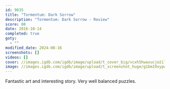 ```yaml
---
id: 9035
title: "Tormentum: Dark Sorrow"
description: "Tormentum: Dark Sorrow - Review"
score: 80
date: 2016-10-14
completed: true
goty:
  - ""
modified_date: 2024-08-16
screenshots: []
videos: []
cover: //images.igdb.com/igdb/image/upload/t_cover_big/vcxh5hwaxucjo2ilkzoq.jpg
image: //images.igdb.com/igdb/image/upload/t_screenshot_huge/g1bm19vypwkjajj4epgr.jpg
---
```

Fantastic art and interesting story. Very well balanced puzzles.